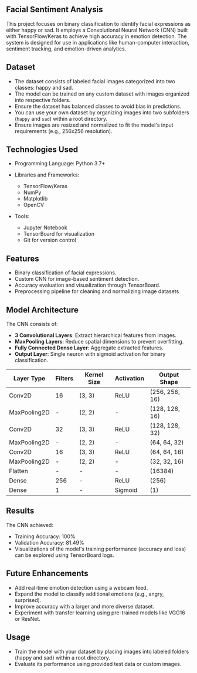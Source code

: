 ## Facial Sentiment Analysis

This project focuses on binary classification to identify facial expressions as either happy or sad. It employs a Convolutional Neural Network (CNN) built with 
TensorFlow/Keras to achieve high accuracy in emotion detection. The system is designed for use in applications like human-computer interaction, sentiment tracking, and 
emotion-driven analytics.

## Dataset

- The dataset consists of labeled facial images categorized into two classes: happy and sad. 
- The model can be trained on any custom dataset with images organized into respective folders. 
- Ensure the dataset has balanced classes to avoid bias in predictions.
- You can use your own dataset by organizing images into two subfolders (`happy` and `sad`) within a root directory.
- Ensure images are resized and normalized to fit the model's input requirements (e.g., 256x256 resolution).


## Technologies Used

- Programming Language: Python 3.7+
  
- Libraries and Frameworks:
    - TensorFlow/Keras
    - NumPy
    - Matplotlib
    - OpenCV
    
- Tools:
    - Jupyter Notebook
    - TensorBoard for visualization
    - Git for version control


## Features
- Binary classification of facial expressions.
- Custom CNN for image-based sentiment detection.
- Accuracy evaluation and visualization through TensorBoard.
- Preprocessing pipeline for cleaning and normalizing image datasets


## Model Architecture
The CNN consists of:
- **3 Convolutional Layers**: Extract hierarchical features from images.
- **MaxPooling Layers**: Reduce spatial dimensions to prevent overfitting.
- **Fully Connected Dense Layer**: Aggregate extracted features.
- **Output Layer**: Single neuron with sigmoid activation for binary classification.
  

| Layer Type     | Filters | Kernel Size | Activation | Output Shape       |
|----------------|---------|-------------|------------|--------------------|
| Conv2D         | 16      | (3, 3)      | ReLU       | (256, 256, 16)     |
| MaxPooling2D   | -       | (2, 2)      | -          | (128, 128, 16)     |
| Conv2D         | 32      | (3, 3)      | ReLU       | (128, 128, 32)     |
| MaxPooling2D   | -       | (2, 2)      | -          | (64, 64, 32)       |
| Conv2D         | 16      | (3, 3)      | ReLU       | (64, 64, 16)       |
| MaxPooling2D   | -       | (2, 2)      | -          | (32, 32, 16)       |
| Flatten        | -       | -           | -          | (16384)            |
| Dense          | 256     | -           | ReLU       | (256)              |
| Dense          | 1       | -           | Sigmoid    | (1)                |


## Results

The CNN achieved:

- Training Accuracy: 100%
- Validation Accuracy: 81.49%
- Visualizations of the model's training performance (accuracy and loss) can be explored using TensorBoard logs.

## Future Enhancements
- Add real-time emotion detection using a webcam feed.
- Expand the model to classify additional emotions (e.g., angry, surprised).
- Improve accuracy with a larger and more diverse dataset.
- Experiment with transfer learning using pre-trained models like VGG16 or ResNet.

## Usage
- Train the model with your dataset by placing images into labeled folders (happy and sad) within a root directory.
- Evaluate its performance using provided test data or custom images.
